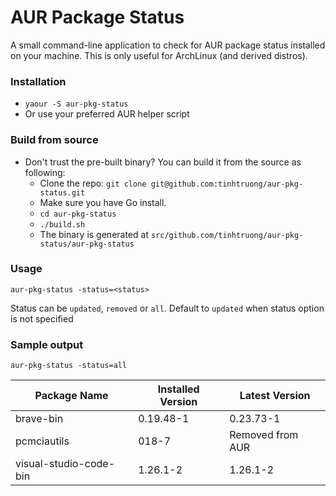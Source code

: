 # AUR Package Status #

A small command-line application to check for AUR package status installed on your machine.
This is only useful for ArchLinux (and derived distros).

### Installation ###

* `yaour -S aur-pkg-status`
* Or use your preferred AUR helper script

### Build from source ###
* Don't trust the pre-built binary? You can build it from the source as following:
  * Clone the repo: `git clone git@github.com:tinhtruong/aur-pkg-status.git`
  * Make sure you have Go install.
  * `cd aur-pkg-status`
  * `./build.sh`
  * The binary is generated at `src/github.com/tinhtruong/aur-pkg-status/aur-pkg-status`

### Usage ###
`aur-pkg-status -status=<status>`

Status can be `updated`, `removed` or `all`. Default to `updated` when status option is not specified

### Sample output ###

`aur-pkg-status -status=all`

| Package Name   	| Installed Version  	| Latest Version  	|
|---	|---	|---	|
| brave-bin  	| 0.19.48-1  	| 0.23.73-1  	|
| pcmciautils  	| 018-7  	| Removed from AUR  	|
| visual-studio-code-bin  	| 1.26.1-2  	| 1.26.1-2  	|

